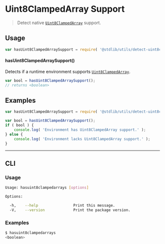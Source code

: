 # Uint8ClampedArray Support

> Detect native [`Uint8ClampedArray`][mdn-uint8clampedarray] support.


<section class="usage">

## Usage

<!-- eslint-disable id-length -->

``` javascript
var hasUint8ClampedArraySupport = require( '@stdlib/utils/detect-uint8clampedarray-support' );
```

#### hasUint8ClampedArraySupport()

Detects if a runtime environment supports [`Uint8ClampedArray`][mdn-uint8clampedarray].

``` javascript
var bool = hasUint8ClampedArraySupport();
// returns <boolean>
```

</section>

<!-- /.usage -->


<section class="examples">

## Examples

<!-- eslint-disable id-length -->

``` javascript
var hasUint8ClampedArraySupport = require( '@stdlib/utils/detect-uint8clampedarray-support' );

var bool = hasUint8ClampedArraySupport();
if ( bool ) {
    console.log( 'Environment has Uint8ClampedArray support.' );
} else {
    console.log( 'Environment lacks Uint8ClampedArray support.' );
}
```

</section>

<!-- /.examples -->


---

<section class="cli">

## CLI

<section class="usage">

### Usage

``` bash
Usage: hasuint8clampedarrays [options]

Options:

  -h,    --help                Print this message.
  -V,    --version             Print the package version.
```

</section>

<!-- /.usage -->

<section class="examples">

### Examples

``` bash
$ hasuint8clampedarrays
<boolean>
```

</section>

<!-- /.examples -->

</section>

<!-- /.cli -->


<section class="links">

[mdn-uint8clampedarray]: https://developer.mozilla.org/en-US/docs/Web/JavaScript/Reference/Global_Objects/Uint8ClampedArray

</section>

<!-- /.links -->
